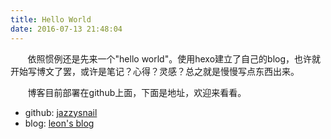 ```yaml
---
title: Hello World
date: 2016-07-13 21:48:04
---
```


&#160; &#160; &#160; &#160;依照惯例还是先来一个"hello world"。使用hexo建立了自己的blog，也许就开始写博文了罢，或许是笔记？心得？灵感？总之就是慢慢写点东西出来。
<!-- more -->
&#160; &#160; &#160; &#160;博客目前部署在github上面，下面是地址，欢迎来看看。
-  github: [jazzysnail](https://github.com/jazzysnail)
-  blog: [leon's blog](http://jazzysnail.github.io/)
